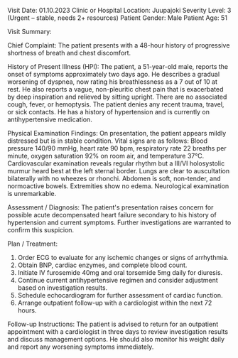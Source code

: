 Visit Date: 01.10.2023
Clinic or Hospital Location: Juupajoki
Severity Level: 3 (Urgent – stable, needs 2+ resources)
Patient Gender: Male
Patient Age: 51

Visit Summary:

Chief Complaint: The patient presents with a 48-hour history of progressive shortness of breath and chest discomfort.

History of Present Illness (HPI): The patient, a 51-year-old male, reports the onset of symptoms approximately two days ago. He describes a gradual worsening of dyspnea, now rating his breathlessness as a 7 out of 10 at rest. He also reports a vague, non-pleuritic chest pain that is exacerbated by deep inspiration and relieved by sitting upright. There are no associated cough, fever, or hemoptysis. The patient denies any recent trauma, travel, or sick contacts. He has a history of hypertension and is currently on antihypertensive medication.

Physical Examination Findings: On presentation, the patient appears mildly distressed but is in stable condition. Vital signs are as follows: Blood pressure 140/90 mmHg, heart rate 90 bpm, respiratory rate 22 breaths per minute, oxygen saturation 92% on room air, and temperature 37°C. Cardiovascular examination reveals regular rhythm but a III/VI holosystolic murmur heard best at the left sternal border. Lungs are clear to auscultation bilaterally with no wheezes or rhonchi. Abdomen is soft, non-tender, and normoactive bowels. Extremities show no edema. Neurological examination is unremarkable.

Assessment / Diagnosis: The patient's presentation raises concern for possible acute decompensated heart failure secondary to his history of hypertension and current symptoms. Further investigations are warranted to confirm this suspicion.

Plan / Treatment:
1. Order ECG to evaluate for any ischemic changes or signs of arrhythmia.
2. Obtain BNP, cardiac enzymes, and complete blood count.
3. Initiate IV furosemide 40mg and oral torsemide 5mg daily for diuresis.
4. Continue current antihypertensive regimen and consider adjustment based on investigation results.
5. Schedule echocardiogram for further assessment of cardiac function.
6. Arrange outpatient follow-up with a cardiologist within the next 72 hours.

Follow-up Instructions: The patient is advised to return for an outpatient appointment with a cardiologist in three days to review investigation results and discuss management options. He should also monitor his weight daily and report any worsening symptoms immediately.